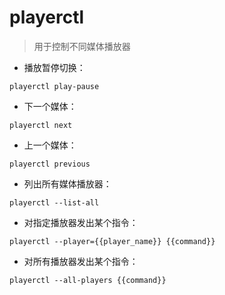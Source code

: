 # playerctl

> 用于控制不同媒体播放器

- 播放暂停切换：

`playerctl play-pause`

- 下一个媒体：

`playerctl next`

- 上一个媒体：

`playerctl previous`

- 列出所有媒体播放器：

`playerctl --list-all`

- 对指定播放器发出某个指令：

`playerctl --player={{player_name}} {{command}}`

- 对所有播放器发出某个指令：

`playerctl --all-players {{command}}`

[#]: contributors: ([阿涛]，[颉])